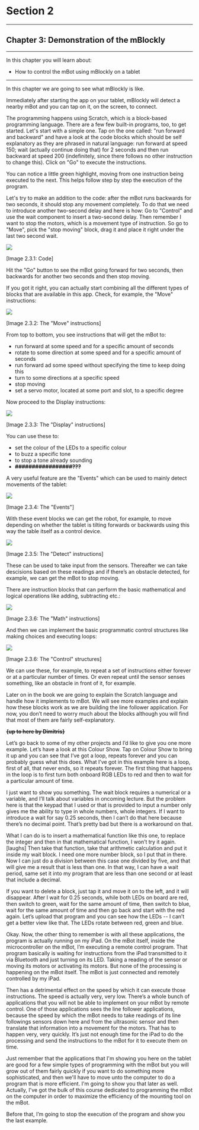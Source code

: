 # Section 2

---

## Chapter 3: Demonstration of the mBlockly

---

In this chapter you will learn about:

* How to control the mBot using mBlockly on a tablet

---

In this chapter we are going to see what mBlockly is like.

Immediately after starting the app on your tablet, mBlockly will detect a nearby mBot and you can tap on it, on the screen, to connect.

The programming happens using Scratch, which is a block-based programming language. There are a few few built-in programs, too, to get started. Let's start with a simple one. Tap on the one called: "run forward and backward" and have a look at the code blocks which should be self explanatory as they are phrased in natural language:  run forward at speed 150; wait \(actually continue doing that\) for 2 seconds and then run backward at speed 200 \(indefinitely, since there follows no other instruction to change this\). Click on "Go" to execute the instructions.

You can notice a little green highlight, moving from one instruction being executed to the next. This helps follow step by step the execution of the program.

Let's try to make an addition to the code: after the mBot runs backwards for two seconds, it should stop any movement completely. To do that we need to introduce another two-second delay and here is how: Go to "Control" and use the wait component to insert a two-second delay. Then remember I want to stop the motors, which is a movement type of instruction. So go to "Move", pick the "stop moving" block, drag it and place it right under the last two second wait.

![](/assets/Img.2.3.1.jpg)

\[Image 2.3.1: Code\]

Hit the "Go" button to see the mBot going forward for two seconds, then backwards for another two seconds and then  stop moving.

If you got it right, you can actually start combining all the different types of blocks that are available in this app. Check, for example, the "Move" instructions:

![](/assets/Img.2.3.2.jpg)

\[Image 2.3.2: The "Move" instructions\]

From top to bottom, you see instructions that will get the mBot to:

* run forward at some speed and for a specific amount of seconds
* rotate to some direction at some speed and for a specific amount of seconds
* run forward ad some speed without specifying the time to keep doing this
* turn to some directions at a specific speed
* stop moving
* set a servo motor, located at some port and slot, to a specific degree

Now proceed to the Display instructions:

![](/assets/Img.2.3.3.jpg)

\[Image 2.3.3: The "Display" instructions\]

You can use these to:

* set the colour of the LEDs to a specific colour
* to buzz a specific tone
* to stop a tone already sounding
* ~~**\#\#\#\#\#\#\#\#\#\#\#\#\#\#\#\#\#???**~~

A very useful feature are the "Events" which can be used to mainly detect movements of the tablet:

![](/assets/Img.2.3.4.jpg)

\[Image 2.3.4: The "Events"\]

With these event blocks we can get the robot, for example, to move depending on whether the tablet is tilting forwards or backwards using this way the table itself as a control device.

![](/assets/Img.2.3.5.jpg)

\[Image 2.3.5: The "Detect" instructions\]

These can be used to take input from the sensors. Thereafter we can take descisions based on these readings and if there’s an obstacle detected, for example, we can get the mBot to stop moving.

There are instruction blocks that can perform the basic mathematical and logical operations like adding, subtracting etc.:

![](/assets/Img.2.3.6.jpg)

\[Image 2.3.6: The "Math" instructions\]

And then we can implement the basic programmatic control structures like making choices and executing loops:

![](/assets/Img.2.3.7.jpg)

\[Image 2.3.6: The "Control" structures\]

We can use these, for example, to repeat a set of instructions either forever or at a particular number of times. Or even repeat until the sensor senses something, like an obstacle in front of it, for example.

Later on in the book we are going to explain the Scratch language and handle how it implements to mBot. We will see more examples and explain how these blocks work as we are building the line follower application. For now, you don’t need to worry much about the blocks although you will find that most of them are fairly self-explanatory.

~~**{up to here by Dimitris}**~~

Let’s go back to some of my other projects and I’d like to give you one more example. Let’s have a look at this Colour Show. Tap on Colour Show to bring it up and you can see that I’ve got a loop, repeats forever and you can probably guess what this does. What I’ve got in this example here is a loop, first of all, that never ends, so it repeats forever. The first thing that happens in the loop is to first turn both onboard RGB LEDs to red and then to wait for a particular amount of time.

I just want to show you something. The wait block requires a numerical or a variable, and I’ll talk about variables in oncoming lecture. But the problem here is that the keypad that I used or that is provided to input a number only gives me the ability to type in whole numbers, whole integers. If I want to introduce a wait for say 0.25 seconds, then I can’t do that here because there’s no decimal point. That’s pretty bad but there is a workaround on that.

What I can do is to insert a mathematical function like this one, to replace the integer and then in that mathematical function, I won’t try it again. \[laughs\] Then take that function, take that arithmetic calculation and put it inside my wait block. I need one more number block, so I put that in there. Now I can just do a division between this case one divided by five, and that will give me a result that is less than one. In that way, I can have a wait period, same set it into my program that are less than one second or at least that include a decimal.

If you want to delete a block, just tap it and move it on to the left, and it will disappear. After I wait for 0.25 seconds, while both LEDs on board are red, then switch to green, wait for the same amount of time, then switch to blue, wait for the same amount of time and then go back and start with the red again. Let’s upload that program and you can see how the LEDs -- I can’t get a better view like that. The LEDs rotate between red, green and blue.

Okay. Now, the other thing to remember is with all these applications, the program is actually running on my iPad. On the mBot itself, inside the microcontroller on the mBot, I’m executing a remote control program. That program basically is waiting for instructions from the iPad transmitted to it via Bluetooth and just turning on its LED. Taking a reading of the sensor or moving its motors or activating its motors. But none of the processing is happening on the mBot itself. The mBot is just connected and remotely controlled by my iPad.

Then has a detrimental effect on the speed by which it can execute those instructions. The speed is actually very, very low. There’s a whole bunch of applications that you will not be able to implement on your mBot by remote control. One of those applications sees the line follower applications, because the speed by which the mBot needs to take readings of its line followings sensors down here and from the ultrasonic sensor and then translate that information into a movement for the motors. That has to happen very, very quickly. It’s just not enough time for the iPad to do the processing and send the instructions to the mBot for it to execute them on time.

Just remember that the applications that I'm showing you here on the tablet are good for a few simple types of programming with the mBot but you will grow out of them fairly quickly if you want to do something more sophisticated, and then we'll have to move unto the computer to do a program that is more efficient. I'm going to show you that later as well. Actually, I've got the bulk of this course dedicated to programming the mBot on the computer in order to maximize the efficiency of the mounting tool on the mBot.

Before that, I’m going to stop the execution of the program and show you the last example.

